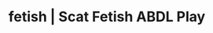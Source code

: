 ---
categories:
- NSFW Art
- Erotic Audiobooks
- ABDL Play
- Virtual Sex
- Sapphic Desires
image: /assets/images/1747714219779.jpg
layout: post
schema:
  description: Premium adult content featuring ABDL Play, Scat Fetish. High-quality
    visuals with sensual themes.
  keywords:
  - Roleplay Fantasies
  - NSFW Art
  - ABDL Play
  - Vintage Boudoir
  - Tattooed Beauties
  - Spiritual Kink
  - Scat Fetish
  name: 1747714219779 | ABDL Play Scat Fetish
  type: VisualArtwork
seo:
  description: Featured content with sensual ABDL Play, Scat Fetish. HD images available.
  keywords: ABDL Play, Scat Fetish
  og_image: /assets/images/1747714219779.jpg
  schema_type: VisualArtwork
tags:
- '#fetish'
- ABDL Play
- Scat Fetish
title: fetish | Scat Fetish ABDL Play
---